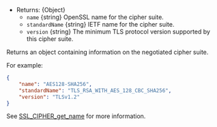 <!-- YAML
added: v0.11.4
changes:
  - version: v12.0.0
    pr-url: https://github.com/nodejs/node/pull/26625
    description: Return the minimum cipher version, instead of a fixed string
      (`'TLSv1/SSLv3'`).
  - version: v13.4.0
    pr-url: https://github.com/nodejs/node/pull/30637
    description: Return the IETF cipher name as `standardName`.
-->

* Returns: {Object}
  * `name` {string} OpenSSL name for the cipher suite.
  * `standardName` {string} IETF name for the cipher suite.
  * `version` {string} The minimum TLS protocol version supported by this cipher
    suite.

Returns an object containing information on the negotiated cipher suite.

For example:
```json
{
    "name": "AES128-SHA256",
    "standardName": "TLS_RSA_WITH_AES_128_CBC_SHA256",
    "version": "TLSv1.2"
}
```

See
[SSL_CIPHER_get_name](https://www.openssl.org/docs/man1.1.1/man3/SSL_CIPHER_get_name.html)
for more information.

